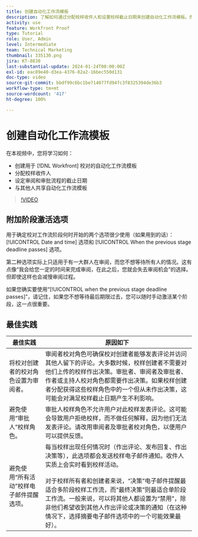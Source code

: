 ```yaml
---
title: 创建自动化工作流模板
description: 了解如何通过分配校样收件人和设置校样截止日期来创建自动化工作流模板。然后与其他用户共享该模板。
activity: use
feature: Workfront Proof
type: Tutorial
role: User, Admin
level: Intermediate
team: Technical Marketing
thumbnail: 335130.png
jira: KT-8830
last-substantial-update: 2024-01-24T00:00:00Z
exl-id: eac89e40-d3ea-4376-82a2-16bec550d131
doc-type: video
source-git-commit: bbdf99c6bc1be714077fd94fc3f8325394de36b3
workflow-type: tm+mt
source-wordcount: '417'
ht-degree: 100%

---
```


# 创建自动化工作流模板

在本视频中，您将学习如何：

* 创建用于 [!DNL  Workfront] 校对的自动化工作流模板
* 分配校样收件人
* 设定审阅和审批流程的截止日期
* 与其他人共享自动化工作流模板

>[!VIDEO](https://video.tv.adobe.com/v/3454261/?quality=12&learn=on&enablevpops=1&captions=chi_hans)

## 附加阶段激活选项

用于确定校对工作流阶段何时开始的两个选项很少使用（如果用到的话）：[!UICONTROL Date and time] 选项和 [!UICONTROL When the previous stage deadline passes] 选项。

第二种选项实际上只适用于有一大群人在审阅，而您不想等待所有人的情况。这有点像“我会给您一定的时间来完成审阅，在此之后，您就会失去审阅机会”的选择。但即使这样也会减慢审阅过程。

如果您确实要使用“[!UICONTROL when the previous stage deadline passes]”，请记住，如果您不想等待最后期限过去，您可以随时手动激活某个阶段，这一点很重要。

## 最佳实践

| 最佳实践 | 原因如下 |
|---|---|
| 将校对创建者的校对角色设置为审阅者。 | 审阅者校对角色可确保校对创建者能够发表评论并访问其他人留下的评论。大多数时候，校样创建者不需要对他们上传的校样作出决策。审批者、审阅者及审批者、作者或主持人校对角色都需要作出决策。如果校样创建者分配获得这些校样角色中的一个但从未作出决策，这可能会对满足校样截止日期产生不利影响。 |
| 避免使用“审批人”校样角色。 | 审批人校样角色不允许用户对此校样发表评论。这可能会导致用户拒绝校样，而不做任何解释，因为他们无法发表评论。请改用审阅者及审批者校对角色，以便用户可以提供反馈。 |
| 避免使用“所有活动”校样电子邮件提醒选项。 | 每当校样出现任何情况时（作出评论、发布回复、作出决策等），此选项都会发送校样电子邮件通知。收件人实质上会实时看到校样活动。<br><br>对于校样所有者和创建者来说，“决策”电子邮件提醒最适合多阶段校样工作流，而“最终决策”则最适合单阶段工作流。一般来说，可以将其他人都设置为“禁用”，除非他们希望收到其他人作出评论或决策的通知（在这种情况下，选择摘要电子邮件选项中的一个可能效果最好）。 |
